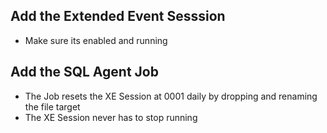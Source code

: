 <h2>Add the Extended Event Sesssion</h2>

* Make sure its enabled and running

<h2>Add the SQL Agent Job</h2>

* The Job resets the XE Session at 0001 daily by dropping and renaming the file target<br>
* The XE Session never has to stop running
